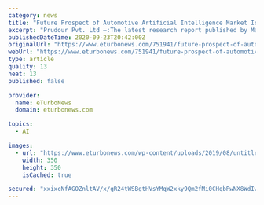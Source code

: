 ```yaml
---
category: news
title: "Future Prospect of Automotive Artificial Intelligence Market Is Likely to Experience a Tremendous Growth in Near Future"
excerpt: "Prudour Pvt. Ltd –:The latest research report published by Market.us on Geographical and | eTurboNews | Trends | Travel News |"
publishedDateTime: 2020-09-23T20:42:00Z
originalUrl: "https://www.eturbonews.com/751941/future-prospect-of-automotive-artificial-intelligence-market-is-likely-to-experience-a-tremendous-growth-in-near-future/"
webUrl: "https://www.eturbonews.com/751941/future-prospect-of-automotive-artificial-intelligence-market-is-likely-to-experience-a-tremendous-growth-in-near-future/"
type: article
quality: 13
heat: 13
published: false

provider:
  name: eTurboNews
  domain: eturbonews.com

topics:
  - AI

images:
  - url: "https://www.eturbonews.com/wp-content/uploads/2019/08/untitled-design-high-quality.jpg"
    width: 350
    height: 350
    isCached: true

secured: "xxixcNfAGOZnltAV/x/gR24tWSBgtHVsYMqW2xky9Qm2fMi0CHqbRwNX8WdIwfA+CbtqnI+PlKO0U6cxZNDqHpPRV/xPc/J5o1rlFUPJ67EanDqvBeBEm7MgfzhV6PujmugnjttBLO+cWlD9H2FKxmmX4XUhNdnVmr0jfxosUv60kPo4UFHd3SHHp3q9n+EqRyNcIQ4x4BiKRf/nG29zg7AlWLwTvl2Ak5HhSa0zBIcOw//1V04qoG3sgOIRqA0lwPTlX/pOp2cSQkMOtg8uow8/5ONJyzkxeLJ/bPAqXb6k/sr4YRZ5AQvDxJWFDTeV8Yl7quCkGmZXmvWYP3lb85VE2KKG3EEFx66XveOP0y0=;N985tb4imkGjBIhh4C4YiA=="
---
```


